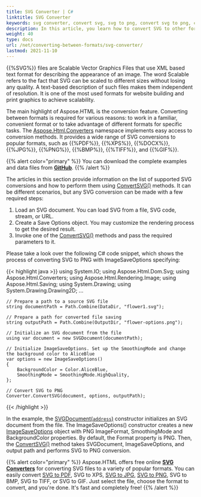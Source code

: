 ```yaml
---
title: SVG Converter | C#
linktitle: SVG Converter
keywords: svg converter, convert svg, svg to png, convert svg to png, c#example
description: In this article, you learn how to convert SVG to other formats using Aspose.HTML API and consider a C# example of SVG to PNG conversion.
weight: 40
type: docs
url: /net/converting-between-formats/svg-converter/
lastmod: 2021-11-10
---
```


{{%SVG%}} files are Scalable Vector Graphics Files that use XML based text format for describing the appearance of an image. The word Scalable refers to the fact that SVG can be scaled to different sizes without losing any quality. A text-based description of such files makes them independent of resolution. It is one of the most used formats for website building and print graphics to achieve scalability.

The main highlight of Aspose.HTML is the conversion feature. Converting between formats is required for various reasons: to work in a familiar, convenient format or to take advantage of different formats for specific tasks. The [Aspose.Html.Converters](https://apireference.aspose.com/html/net/aspose.html.converters) namespace implements easy access to conversion methods. It provides a wide range of SVG conversions to popular formats, such as {{%PDF%}}, {{%XPS%}}, {{%DOCX%}}, {{%JPG%}}, {{%PNG%}}, {{%BMP%}}, {{%TIFF%}}, and {{%GIF%}}.

{{% alert color="primary" %}}
You can download the complete examples and data files from [**GitHub**](https://github.com/aspose-html/Aspose.HTML-Documentation/tree/main/content/tests-net).
{{% /alert %}} 

The articles in this section provide information on the list of supported SVG conversions and how to perform them using  [ConvertSVG()](https://apireference.aspose.com/html/net/aspose.html.converters/converter/methods/convertsvg/index) methods.  It can be different scenarios, but any SVG conversion can be made with a few required steps: 

1. Load an SVG document. You can load SVG from a file, SVG code, stream, or URL.
2. Create a Save Options object. You may customize the rendering process to get the desired result.
3. Invoke one of the [ConvertSVG()](https://apireference.aspose.com/html/net/aspose.html.converters/converter/methods/convertsvg/index) methods and pass the required parameters to it.

Please take a look over the following C# code snippet, which shows the process of converting SVG to PNG with ImageSaveOptions specifying:

{{< highlight java >}}
using System.IO;
using Aspose.Html.Dom.Svg;
using Aspose.Html.Converters;
using Aspose.Html.Rendering.Image;
using Aspose.Html.Saving;
using System.Drawing;
using System.Drawing.Drawing2D;
...  

    // Prepare a path to a source SVG file
    string documentPath = Path.Combine(DataDir, "flower1.svg");
    
    // Prepare a path for converted file saving 
    string outputPath = Path.Combine(OutputDir, "flower-options.png");
    
    // Initialize an SVG document from the file
    using var document = new SVGDocument(documentPath);
    
    // Initialize ImageSaveOptions. Set up the SmoothingMode and change the background color to AliceBlue 
    var options = new ImageSaveOptions()
    {
        BackgroundColor = Color.AliceBlue,
        SmoothingMode = SmoothingMode.HighQuality,
    };            
    
    // Convert SVG to PNG
    Converter.ConvertSVG(document, options, outputPath);
{{< /highlight >}} 

In the example, the [SVGDocument(`address`)](https://apireference.aspose.com/html/net/aspose.html.dom.svg/svgdocument/constructors/10) constructor initializes an SVG document from the file. The ImageSaveOptions() constructor creates a new [ImageSaveOptions](https://apireference.aspose.com/html/net/aspose.html.saving/imagesaveoptions) object with PNG ImageFormat,  SmoothingMode and BackgroundColor properties. By default, the Format property is PNG. Then, the [ConvertSVG()](https://apireference.aspose.com/html/net/aspose.html.converters.converter/convertsvg/methods/3) method takes SVGDocument,  ImageSaveOptions, and output path and performs SVG to PNG conversion.

{{% alert color="primary" %}} 
Aspose.HTML offers free online [**SVG Converters**](https://products.aspose.app/svg/en/conversion) for converting SVG files to a variety of popular formats. You can easily convert  [SVG to PDF](https://products.aspose.app/svg/en/conversion/svg-to-pdf), SVG to XPS, [SVG to JPG](https://products.aspose.app/svg/en/conversion/svg-to-jpg), [SVG to PNG](https://products.aspose.app/svg/en/conversion/svg-to-png), SVG to BMP, SVG to TIFF, or SVG to GIF. Just select the file, choose the format to convert, and you're done. It's fast and completely free!
{{% /alert %}} 

